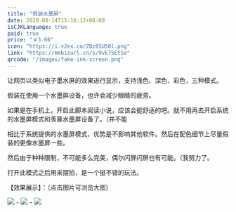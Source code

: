 ```yaml
---
title: "假装水墨屏"
date: 2020-08-14T15:16:12+08:00
isCJKLanguage: true
paid: true
price: "￥3.66"
icon: "https://i.v2ex.co/ZBz8SU50l.png"
link: "https://mmbizurl.cn/s/9vE75EtSo"
qrcode: "/images/fake-ink-screen.png"
---
```


让网页以类似电子墨水屏的效果进行显示，支持浅色、深色、彩色，三种模式。

<!--more-->

假装在使用一个水墨屏设备，也许会减少眼睛的疲劳。

如果是在手机上，开启此脚本阅读小说，应该会挺舒适的吧。就不用再去开启系统的水墨屏模式和羡慕水墨屏设备了。（并不能

相比于系统提供的水墨屏模式，优势是不影响其他软件。然后在配色细节上尽量假装的更像水墨屏一些。

然后由于种种限制，不可能多么完美，偶尔闪屏闪屏也有可能。（我努力了。

打开此模式之后用来摆拍，是一个挺不错的玩法。

【效果展示】：（点击图片可浏览大图）

[![](https://i.v2ex.co/pBj96W2Wb.jpeg)](https://i.v2ex.co/pBj96W2W.jpeg) - 
[![](https://i.v2ex.co/ow0k990Rb.jpeg)](https://i.v2ex.co/ow0k990R.jpeg) - 
[![](https://i.v2ex.co/7607j5J0b.jpeg)](https://i.v2ex.co/7607j5J0.jpeg)